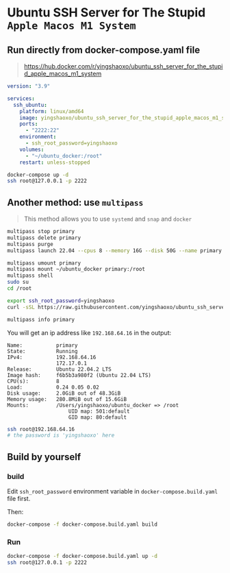 # Ubuntu SSH Server for The Stupid `Apple Macos M1 System`

## Run directly from docker-compose.yaml file
> https://hub.docker.com/r/yingshaoxo/ubuntu_ssh_server_for_the_stupid_apple_macos_m1_system

```yaml
version: "3.9"

services:
  ssh_ubuntu:
    platform: linux/amd64
    image: yingshaoxo/ubuntu_ssh_server_for_the_stupid_apple_macos_m1_system:v1
    ports:
      - "2222:22"
    environment:
      - ssh_root_password=yingshaoxo
    volumes:
      - "~/ubuntu_docker:/root"
    restart: unless-stopped
```

```bash
docker-compose up -d
ssh root@127.0.0.1 -p 2222
```

## Another method: use `multipass`

> This method allows you to use `systemd` and `snap` and `docker`

```bash
multipass stop primary
multipass delete primary
multipass purge
multipass launch 22.04 --cpus 8 --memory 16G --disk 50G --name primary

multipass umount primary 
multipass mount ~/ubuntu_docker primary:/root
multipass shell
sudo su
cd /root

export ssh_root_password=yingshaoxo
curl -sSL https://raw.githubusercontent.com/yingshaoxo/ubuntu_ssh_server_for_the_stupid_apple_macos_m1_system/main/basement/2.set_ssh_password_script.py | python3
```

```bash
multipass info primary
```

You will get an ip address like `192.168.64.16` in the output:
```
Name:           primary
State:          Running
IPv4:           192.168.64.16
                172.17.0.1
Release:        Ubuntu 22.04.2 LTS
Image hash:     f6b5b3a980f2 (Ubuntu 22.04 LTS)
CPU(s):         8
Load:           0.24 0.05 0.02
Disk usage:     2.0GiB out of 48.3GiB
Memory usage:   280.8MiB out of 15.6GiB
Mounts:         /Users/yingshaoxo/ubuntu_docker => /root
                    UID map: 501:default
                    GID map: 80:default
```

```bash
ssh root@192.168.64.16
# the password is 'yingshaoxo' here
```

## Build by yourself
### build
Edit `ssh_root_password` environment variable in `docker-compose.build.yaml` file first.

Then:

```bash
docker-compose -f docker-compose.build.yaml build
```

### Run
```bash
docker-compose -f docker-compose.build.yaml up -d
ssh root@127.0.0.1 -p 2222
```
